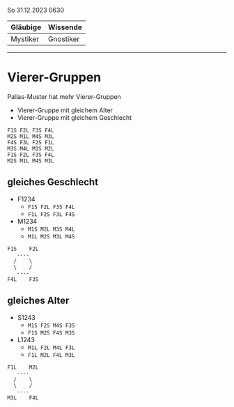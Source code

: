 So 31.12.2023 0630

Gläubige | Wissende
---|---
Mystiker | Gnostiker

----

# Vierer-Gruppen

Pallas-Muster hat mehr Vierer-Gruppen

- Vierer-Gruppe mit gleichem Alter
- Vierer-Gruppe mit gleichem Geschlecht

```
F1S F2L F3S F4L
M2S M1L M4S M3L
F4S F3L F2S F1L
M3S M4L M1S M2L
F1S F2L F3S F4L
M2S M1L M4S M3L
```

## gleiches Geschlecht

- F1234
  - `F1S F2L F3S F4L`
  - `F1L F2S F3L F4S`
- M1234
  - `M1S M2L M3S M4L`
  - `M1L M2S M3L M4S`

```
F1S    F2L
   ----
  /    \
  \    /
   ----
F4L    F3S
```

## gleiches Alter

- S1243
  - `M1S F2S M4S F3S`
  - `F1S M2S F4S M3S`
- L1243
  - `M1L F2L M4L F3L`
  - `F1L M2L F4L M3L`

```
F1L    M2L
   ----
  /    \
  \    /
   ----
M3L    F4L
```
